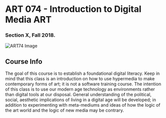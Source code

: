 # ART 074 - Introduction to Digital Media ART
### Section X, Fall 2018.

![ART74 Image](https://i.imgur.com/avzaJMP.png)

## Course Info
The goal of this course is to establish a foundational digital literacy. Keep in mind that this class is an introduction on how to use hypermedia to make contemporary forms of art; it is not a software training course. The intention of this class is to use our modern age technology as environments rather than digital tools at our disposal. General understanding of the political, social, aesthetic implications of living in a digital age will be developed; in addition to experimenting with meta-mediums and ideas of how the logic of the art world and the logic of new media may be contrary.
